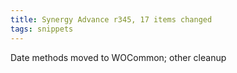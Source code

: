 ```yaml
---
title: Synergy Advance r345, 17 items changed
tags: snippets
---
```


Date methods moved to WOCommon; other cleanup
